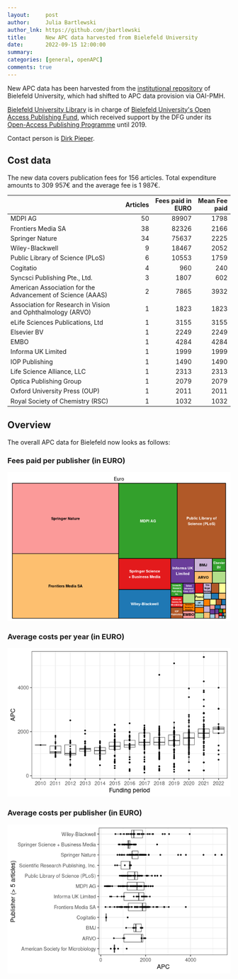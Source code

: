 ```yaml
---
layout:     post
author:     Julia Bartlewski
author_lnk: https://github.com/jbartlewski
title:      New APC data harvested from Bielefeld University
date:       2022-09-15 12:00:00
summary:    
categories: [general, openAPC]
comments: true
---
```




New APC data has been harvested from the [institutional repository](https://pub.uni-bielefeld.de) of Bielefeld University, which had shifted to APC data provision via OAI-PMH.

[Bielefeld University Library](http://www.ub.uni-bielefeld.de/english/) is in charge of [Bielefeld University's Open Access Publishing Fund](http://oa.uni-bielefeld.de/en/publikationsfonds.html), which received support by the DFG under its [Open-Access Publishing Programme](https://www.dfg.de/en/research_funding/programmes/infrastructure/lis/open_access/infrastructure_funding/index.html#4) until 2019.

Contact person is [Dirk Pieper](<mailto:oa.ub@uni-bielefeld.de>).

## Cost data



The new data covers publication fees for 156 articles. Total expenditure amounts to 309 957€ and the average fee is 1 987€.


|                                                            | Articles| Fees paid in EURO| Mean Fee paid|
|:-----------------------------------------------------------|--------:|-----------------:|-------------:|
|MDPI AG                                                     |       50|             89907|          1798|
|Frontiers Media SA                                          |       38|             82326|          2166|
|Springer Nature                                             |       34|             75637|          2225|
|Wiley-Blackwell                                             |        9|             18467|          2052|
|Public Library of Science (PLoS)                            |        6|             10553|          1759|
|Cogitatio                                                   |        4|               960|           240|
|Syncsci Publishing Pte., Ltd.                               |        3|              1807|           602|
|American Association for the Advancement of Science (AAAS)  |        2|              7865|          3932|
|Association for Research in Vision and Ophthalmology (ARVO) |        1|              1823|          1823|
|eLife Sciences Publications, Ltd                            |        1|              3155|          3155|
|Elsevier BV                                                 |        1|              2249|          2249|
|EMBO                                                        |        1|              4284|          4284|
|Informa UK Limited                                          |        1|              1999|          1999|
|IOP Publishing                                              |        1|              1490|          1490|
|Life Science Alliance, LLC                                  |        1|              2313|          2313|
|Optica Publishing Group                                     |        1|              2079|          2079|
|Oxford University Press (OUP)                               |        1|              2011|          2011|
|Royal Society of Chemistry (RSC)                            |        1|              1032|          1032|

## Overview

The overall APC data for Bielefeld now looks as follows:

### Fees paid per publisher (in EURO)

![plot of chunk tree_bielefeld_2022_09_15_full](/figure/tree_bielefeld_2022_09_15_full-1.png)

###  Average costs per year (in EURO)

![plot of chunk box_bielefeld_2022_09_15_year_full](/figure/box_bielefeld_2022_09_15_year_full-1.png)

###  Average costs per publisher (in EURO)

![plot of chunk box_bielefeld_2022_09_15_publisher_full](/figure/box_bielefeld_2022_09_15_publisher_full-1.png)


